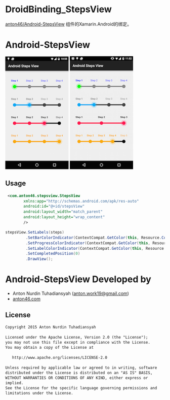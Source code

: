 # DroidBinding_StepsView
[anton46/Android-StepsView](https://github.com/anton46/Android-StepsView) 组件的Xamarin.Android的绑定。

# Android-StepsView

![Example image](./image1.png) ![Example image](./image2.png)

## Usage

```xml
 <com.anton46.stepsview.StepsView
        xmlns:app="http://schemas.android.com/apk/res-auto"
        android:id="@+id/stepsView"
        android:layout_width="match_parent"
        android:layout_height="wrap_content"
        />
```

```C#
stepsView.SetLabels(steps)
         .SetBarColorIndicator(ContextCompat.GetColor(this, Resource.Color.material_blue_grey_800))
         .SetProgressColorIndicator(ContextCompat.GetColor(this, Resource.Color.orange))
         .SetLabelColorIndicator(ContextCompat.GetColor(this, Resource.Color.orange))
         .SetCompletedPosition(0)
         .DrawView();
```

Android-StepsView Developed by
========================
* Anton Nurdin Tuhadiansyah (anton.work19@gmail.com)
* [anton46.com][1]

[1]: http://anton46.com

License
-----------

```
Copyright 2015 Anton Nurdin Tuhadiansyah

Licensed under the Apache License, Version 2.0 (the "License");
you may not use this file except in compliance with the License.
You may obtain a copy of the License at

   http://www.apache.org/licenses/LICENSE-2.0

Unless required by applicable law or agreed to in writing, software
distributed under the License is distributed on an "AS IS" BASIS,
WITHOUT WARRANTIES OR CONDITIONS OF ANY KIND, either express or implied.
See the License for the specific language governing permissions and
limitations under the License.
```